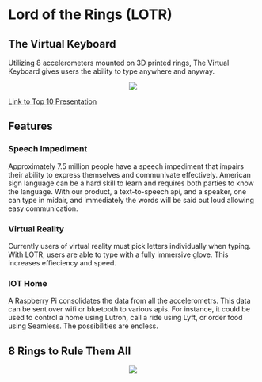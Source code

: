 # Lord of the Rings (LOTR)
## The Virtual Keyboard
<p aligh="center">
Utilizing 8 accelerometers mounted on 3D printed rings, The Virtual Keyboard gives users the ability to type anywhere and anyway.
</p>
<p align="center">
  <img src ="https://challengepost-s3-challengepost.netdna-ssl.com/photos/production/software_photos/000/532/205/datas/gallery.jpg" />
</p>

[Link to Top 10 Presentation](https://youtu.be/b9gjsGgpY4c?t=23m48s)

## Features
### Speech Impediment
Approximately 7.5 million people have a speech impediment that impairs their ability to express themselves and communivate effectively. American sign language can be a hard skill to learn and requires both parties to know the language. With our product, a text-to-speech api, and a speaker, one can type in midair, and immediately the words will be said out loud allowing easy communication.
### Virtual Reality
Currently users of virtual reality must pick letters individually when typing. With LOTR, users are able to type with a fully immersive glove. This increases effieciency and speed.
### IOT Home
A Raspberry Pi consolidates the data from all the accelerometrs. This data can be sent over wifi or bluetooth to various apis. For instance, it could be used to control a home using Lutron, call a ride using Lyft, or order food using Seamless. The possibilities are endless. 
## 8 Rings to Rule Them All
<p align="center">
  <img src ="https://i.imgur.com/CzWN8yi.png" />
</p>

